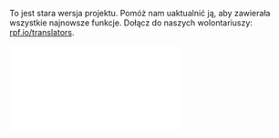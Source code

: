 To jest stara wersja projektu. Pomóż nam uaktualnić ją, aby zawierała wszystkie najnowsze funkcje. Dołącz do naszych wolontariuszy: [rpf.io/translators](https://rpf.io/translators).

![pdf](images/rock-band-pl-PL.pdf)

